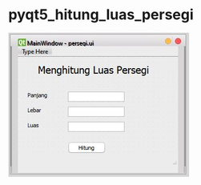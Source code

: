# pyqt5_hitung_luas_persegi

![gambar1](https://github.com/freddywicaksono/pyqt5_hitung_luas_persegi/blob/main/images/desain_persegi.JPG)
